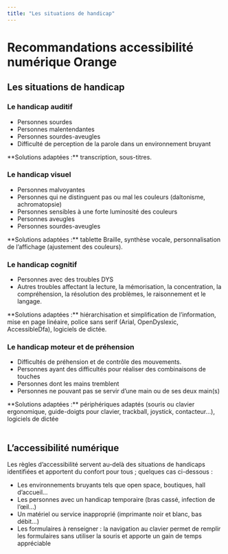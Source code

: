 ```yaml
---
title: "Les situations de handicap"
---
```


# Recommandations accessibilité numérique Orange
<h2 class="page-title">Les situations de handicap</h2>

### Le handicap auditif
<div class="axs-picto auditif">
    <ul>
        <li>Personnes sourdes</li>
        <li>Personnes malentendantes</li>
        <li>Personnes sourdes-aveugles</li>
        <li>Difficulté de perception de la parole dans un environnement bruyant</li>
    </ul>
**Solutions adaptées&nbsp;:** transcription, sous-titres.
</div>

### Le handicap visuel

<div class="axs-picto visuel">
    <ul>
        <li>Personnes malvoyantes</li>
        <li>Personnes qui ne distinguent pas ou mal les couleurs (daltonisme, achromatopsie)</li>
        <li>Personnes sensibles à une forte luminosité des couleurs</li>
        <li>Personnes aveugles</li>
        <li>Personnes sourdes-aveugles</li>
    </ul>
**Solutions adaptées&nbsp;:** tablette Braille, synthèse vocale, personnalisation de l’affichage (ajustement des couleurs).
</div>

### Le handicap cognitif
<div class="axs-picto cognitif">
    <ul>
        <li>Personnes avec des troubles DYS</li>
        <li>Autres troubles affectant la lecture, la mémorisation, la concentration, la compréhension, la résolution des problèmes, le raisonnement et le langage.</li>
    </ul>
**Solutions adaptées&nbsp;:** hiérarchisation et simplification de l’information, mise en page linéaire, police sans serif (Arial, OpenDyslexic, AccessibleDfa), logiciels de dictée.  
&nbsp;
</div>

### Le handicap moteur et de préhension
<div class="axs-picto dexterity">
    <ul>
        <li>Difficultés de préhension et de contrôle des mouvements.</li>
        <li>Personnes ayant des difficultés pour réaliser des combinaisons de touches</li>
        <li>Personnes dont les mains tremblent</li>
        <li>Personnes ne pouvant pas se servir d’une main ou de ses deux main(s)</li>        
    </ul>
**Solutions adaptées&nbsp;:** périphériques adaptés (souris ou clavier ergonomique, guide-doigts pour clavier, trackball, joystick, contacteur…), logiciels de dictée
</div>
&nbsp;

<h2 class="page-title">L’accessibilité numérique</h2>

<div class="axs-picto">
    Les règles d’accessibilité servent au-delà des situations de handicaps identifiées et apportent du confort pour tous&nbsp;; quelques cas ci-dessous&nbsp;:      
    <ul>
        <li>Les environnements bruyants tels que open space, boutiques, hall d’accueil…</li>
        <li>Les personnes avec un handicap temporaire (bras cassé, infection de l’œil…)</li>
        <li>Un matériel ou service inapproprié (imprimante noir et blanc, bas débit…)</li>
        <li>Les formulaires à renseigner : la navigation au clavier permet de remplir les formulaires sans utiliser la souris et apporte un gain de temps appréciable</li>
    </ul>
</div>
